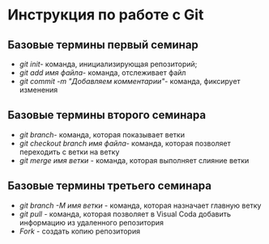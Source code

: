 # Инструкция по работе с Git

## Базовые термины первый семинар
* *git init*- команда, инициализирующая репозиторий;
* *git add имя файла*- команда, отслеживает файл
* *git commit -m "Добавляем комментарии"*- команда, фиксирует изменения

## Базовые термины второго семинара
* *git branch*- команда, которая показывает ветки
* *git checkout branch имя файла*- команда, которая позволяет переходить с ветки на ветку
* *git merge имя ветки* - команда, которая выполняет слияние ветки

## Базовые термины третьего семинара
* *git branch -M имя ветки* - команда, которая назначает главную ветку
* *git pull* - команда, которая позволяет в Visual Coda добавить информацию из удаленного репозитория
* *Fork* - создать копию репозитория
